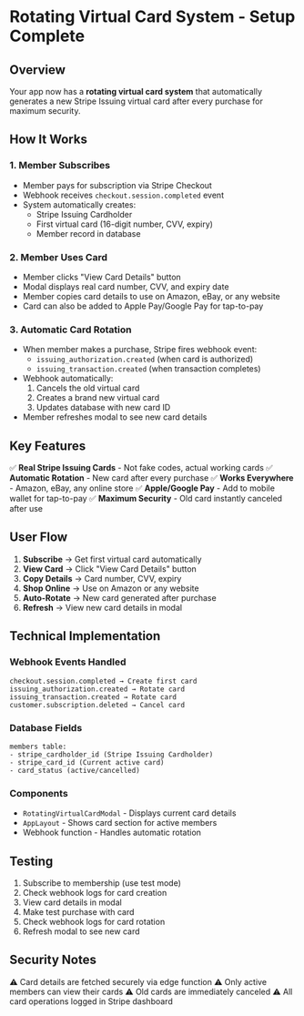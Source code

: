 # Rotating Virtual Card System - Setup Complete

## Overview
Your app now has a **rotating virtual card system** that automatically generates a new Stripe Issuing virtual card after every purchase for maximum security.

## How It Works

### 1. Member Subscribes
- Member pays for subscription via Stripe Checkout
- Webhook receives `checkout.session.completed` event
- System automatically creates:
  - Stripe Issuing Cardholder
  - First virtual card (16-digit number, CVV, expiry)
  - Member record in database

### 2. Member Uses Card
- Member clicks "View Card Details" button
- Modal displays real card number, CVV, and expiry date
- Member copies card details to use on Amazon, eBay, or any website
- Card can also be added to Apple Pay/Google Pay for tap-to-pay

### 3. Automatic Card Rotation
- When member makes a purchase, Stripe fires webhook event:
  - `issuing_authorization.created` (when card is authorized)
  - `issuing_transaction.created` (when transaction completes)
- Webhook automatically:
  1. Cancels the old virtual card
  2. Creates a brand new virtual card
  3. Updates database with new card ID
- Member refreshes modal to see new card details

## Key Features

✅ **Real Stripe Issuing Cards** - Not fake codes, actual working cards
✅ **Automatic Rotation** - New card after every purchase
✅ **Works Everywhere** - Amazon, eBay, any online store
✅ **Apple/Google Pay** - Add to mobile wallet for tap-to-pay
✅ **Maximum Security** - Old card instantly canceled after use

## User Flow

1. **Subscribe** → Get first virtual card automatically
2. **View Card** → Click "View Card Details" button
3. **Copy Details** → Card number, CVV, expiry
4. **Shop Online** → Use on Amazon or any website
5. **Auto-Rotate** → New card generated after purchase
6. **Refresh** → View new card details in modal

## Technical Implementation

### Webhook Events Handled
```
checkout.session.completed → Create first card
issuing_authorization.created → Rotate card
issuing_transaction.created → Rotate card
customer.subscription.deleted → Cancel card
```

### Database Fields
```
members table:
- stripe_cardholder_id (Stripe Issuing Cardholder)
- stripe_card_id (Current active card)
- card_status (active/cancelled)
```

### Components
- `RotatingVirtualCardModal` - Displays current card details
- `AppLayout` - Shows card section for active members
- Webhook function - Handles automatic rotation

## Testing

1. Subscribe to membership (use test mode)
2. Check webhook logs for card creation
3. View card details in modal
4. Make test purchase with card
5. Check webhook logs for card rotation
6. Refresh modal to see new card

## Security Notes

⚠️ Card details are fetched securely via edge function
⚠️ Only active members can view their cards
⚠️ Old cards are immediately canceled
⚠️ All card operations logged in Stripe dashboard
